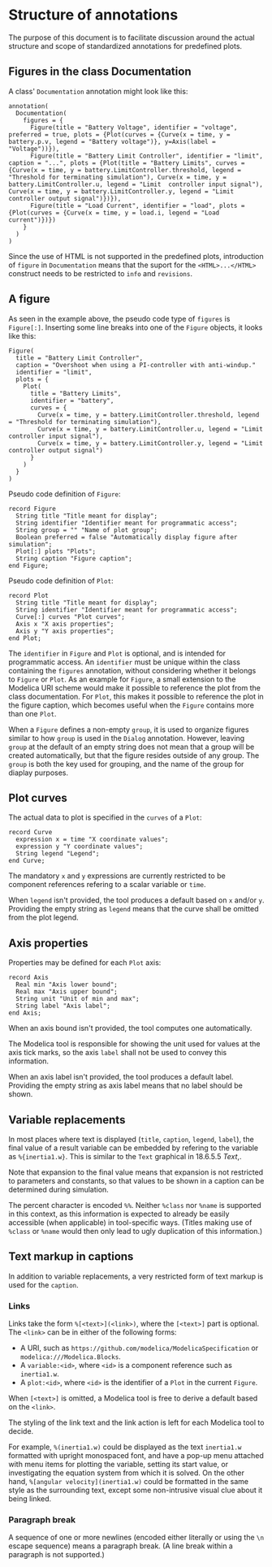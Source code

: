 # Structure of annotations
The purpose of this document is to facilitate discussion around the actual structure and scope of standardized annotations for predefined plots.

## Figures in the class Documentation
A class' `Documentation` annotation might look like this:

```
annotation(
  Documentation(
    figures = {
      Figure(title = "Battery Voltage", identifier = "voltage", preferred = true, plots = {Plot(curves = {Curve(x = time, y = battery.p.v, legend = "Battery voltage")}, y=Axis(label = "Voltage"))}),
      Figure(title = "Battery Limit Controller", identifier = "limit", caption = "...", plots = {Plot(title = "Battery Limits", curves = {Curve(x = time, y = battery.LimitController.threshold, legend = "Threshold for terminating simulation"), Curve(x = time, y = battery.LimitController.u, legend = "Limit  controller input signal"), Curve(x = time, y = battery.LimitController.y, legend = "Limit controller output signal")})}),
      Figure(title = "Load Current", identifier = "load", plots = {Plot(curves = {Curve(x = time, y = load.i, legend = "Load current")})})
    }
  )
)
```

Since the use of HTML is not supported in the predefined plots, introduction of `figure` in `Documentation` means that the suport for the `<HTML>...</HTML>` construct needs to be restricted to `info` and `revisions`.

## A figure
As seen in the example above, the pseudo code type of `figures` is `Figure[:]`.  Inserting some line breaks into one of the `Figure` objects, it looks like this:
```
Figure(
  title = "Battery Limit Controller",
  caption = "Overshoot when using a PI-controller with anti-windup."
  identifier = "limit",
  plots = {
    Plot(
      title = "Battery Limits",
      identifier = "battery",
      curves = {
        Curve(x = time, y = battery.LimitController.threshold, legend = "Threshold for terminating simulation"),
        Curve(x = time, y = battery.LimitController.u, legend = "Limit controller input signal"),
        Curve(x = time, y = battery.LimitController.y, legend = "Limit controller output signal")
      }
    )
  }
)
```

Pseudo code definition of `Figure`:
```
record Figure
  String title "Title meant for display";
  String identifier "Identifier meant for programmatic access";
  String group = "" "Name of plot group";
  Boolean preferred = false "Automatically display figure after simulation";
  Plot[:] plots "Plots";
  String caption "Figure caption";
end Figure;
```

Pseudo code definition of `Plot`:
```
record Plot
  String title "Title meant for display";
  String identifier "Identifier meant for programmatic access";
  Curve[:] curves "Plot curves";
  Axis x "X axis properties";
  Axis y "Y axis properties";
end Plot;
```

The `identifier` in `Figure` and `Plot` is optional, and is intended for programmatic access.  An `identifier` must be unique within the class containing the `figures` annotation, without considering whether it belongs to `Figure` or `Plot`.  As an example for `Figure`, a small extension to the Modelica URI scheme would make it possible to reference the plot from the class documentation.  For `Plot`, this makes it possible to reference the plot in the figure caption, which becomes useful when the `Figure` contains more than one `Plot`.

When a `Figure` defines a non-empty `group`, it is used to organize figures similar to how `group` is used in the `Dialog` annotation.  However, leaving `group` at the default of an empty string does not mean that a group will be created automatically, but that the figure resides outside of any group.  The `group` is both the key used for grouping, and the name of the group for diaplay purposes.

## Plot curves
The actual data to plot is specified in the `curves` of a `Plot`:
```
record Curve
  expression x = time "X coordinate values";
  expression y "Y coordinate values";
  String legend "Legend";
end Curve;
```

The mandatory `x` and `y` expressions are currently restricted to be component references refering to a scalar variable or `time`.

When `legend` isn't provided, the tool produces a default based on `x` and/or `y`.  Providing the empty string as `legend` means that the curve shall be omitted from the plot legend.

## Axis properties
Properties may be defined for each `Plot` axis:
```
record Axis
  Real min "Axis lower bound";
  Real max "Axis upper bound";
  String unit "Unit of min and max";
  String label "Axis label";
end Axis;
```

When an axis bound isn't provided, the tool computes one automatically.

The Modelica tool is responsible for showing the unit used for values at the axis tick marks, so the axis `label` shall not be used to convey this information.

When an axis label isn't provided, the tool produces a default label.  Providing the empty string as axis label means that no label should be shown.

## Variable replacements
In most places where text is displayed (`title`, `caption`, `legend`, `label`), the final value of a result variable can be embedded by refering to the variable as `%{inertia1.w}`.  This is similar to the `Text` graphical in 18.6.5.5 _Text_,.

Note that expansion to the final value means that expansion is not restricted to parameters and constants, so that values to be shown in a caption can be determined during simulation.

The percent character is encoded `%%`.  Neither `%class` nor `%name` is supported in this context, as this information is expected to already be easily accessible (when applicable) in tool-specific ways.  (Titles making use of `%class` or `%name` would then only lead to ugly duplication of this information.)

## Text markup in captions
In addition to variable replacements, a very restricted form of text markup is used for the `caption`.

### Links
Links take the form `%[<text>](<link>)`, where the `[<text>]` part is optional.  The `<link>` can be in either of the following forms:
- A URI, such as `https://github.com/modelica/ModelicaSpecification` or `modelica:///Modelica.Blocks`.
- A `variable:<id>`, where `<id>` is a component reference such as `inertia1.w`.
- A `plot:<id>`, where `<id>` is the identifier of a `Plot` in the current `Figure`.

When `[<text>]` is omitted, a Modelica tool is free to derive a default based on the `<link>`.

The styling of the link text and the link action is left for each Modelica tool to decide.

For example, `%(inertia1.w)` could be displayed as the text `inertia1.w` formatted with upright monospaced font, and have a pop-up menu attached with menu items for plotting the variable, setting its start value, or investigating the equation system from which it is solved.  On the other hand, `%[angular velocity](inertia1.w)` could be formatted in the same style as the surrounding text, except some non-intrusive visual clue about it being linked.

### Paragraph break
A sequence of one or more newlines (encoded either literally or using the `\n` escape sequence) means a paragraph break.  (A line break within a paragraph is not supported.)
